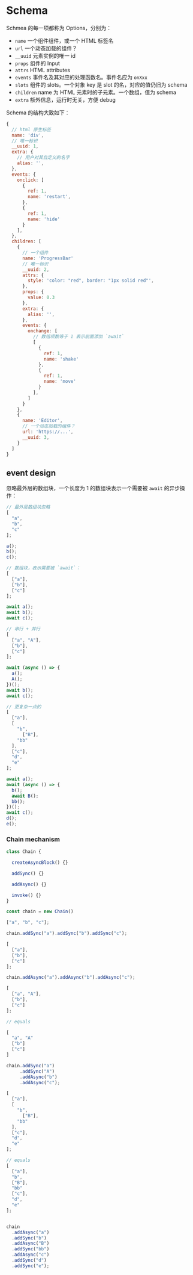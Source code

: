 # Schema

Schmea 的每一项都称为 Options，分别为：

- `name` 一个组件组件，或一个 HTML 标签名
- `url` 一个动态加载的组件？
- `__uuid` 元素实例的唯一 id
- `props` 组件的 Input
- `attrs` HTML attributes
- `events` 事件名及其对应的处理函数名。事件名应为 `onXxx`
- `slots` 组件的 slots。一个对象 key 是 slot 的名，对应的值仍旧为 schema
- `children` name 为 HTML 元素时的子元素。一个数组，值为 schema
- `extra` 额外信息，运行时无关，方便 debug

Schema 的结构大致如下：

```js
{
  // html 原生标签
  name: 'div',
  // 唯一标识
  __uuid: 1,
  extra: {
    // 用户对其自定义的名字
    alias: '',
  },
  events: {
    onclick: [
      {
        ref: 1,
        name: 'restart',
      },
      {
        ref: 1,
        name: 'hide'
      }
    ],
  },
  children: [
    {
      // 一个组件
      name: 'ProgressBar'
      // 唯一标识
      __uuid: 2,
      attrs: {
        style: 'color: "red", border: "1px solid red"',
      },
      props: {
        value: 0.3
      },
      extra: {
        alias: '',
      },
      events: {
        onchange: [
          // 数组项数等于 1 表示前面添加 `await`
          [
            {
              ref: 1,
              name: 'shake'
            },
            {
              ref: 1,
              name: 'move'
            }
          ],
        ]
      }
    },
    {
      name: 'Editor',
      // 一个动态加载的组件？
      url: 'https://...',
      __uuid: 3,
    }
  ]
}
```

## event design

忽略最外层的数组块，一个长度为 1 的数组块表示一个需要被 `await` 的异步操作：

```js
// 最外层数组块忽略
[
  "a",
  "b",
  "c"
];

a();
b();
c();

// 数组块，表示需要被 `await`：
[
  ["a"],
  ["b"],
  ["c"]
];

await a();
await b();
await c();

// 串行 + 并行
[
  ["a", "A"],
  ["b"],
  ["c"]
];

await (async () => {
  a();
  A();
})();
await b();
await c();

// 更复杂一点的
[
  ["a"],
  [
    "b",
      ["B"],
    "bb"
  ],
  ["c"],
  "d",
  "e"
];

await a();
await (async () => {
  b();
  await B();
  bb();
})();
await c();
d();
e();
```

### Chain mechanism

```js
class Chain {

  createAsyncBlock() {}

  addSync() {}

  addAsync() {}

  invoke() {}
}

const chain = new Chain()

["a", "b", "c"];

chain.addSync("a").addSync("b").addSync("c");

[
  ["a"],
  ["b"],
  ["c"]
];

chain.addAsync("a").addAsync("b").addAsync("c");

[
  ["a", "A"],
  ["b"],
  ["c"]
];

// equals

[
  "a", "A"
  ["b"]
  ["c"]
]

chain.addSync("a")
     .addSync("A")
     .addAsync("b")
     .addAsync("c");

[
  ["a"],
  [
    "b",
      ["B"],
    "bb"
  ],
  ["c"],
  "d",
  "e"
];

// equals
[
  ["a"],
  "b",
  ["B"],
  "bb"
  ["c"],
  "d",
  "e"
];


chain
  .addAsync("a")
  .addSync("b")
  .addAsync("B")
  .addSync("bb")
  .addAsync("c")
  .addSync("d")
  .addSync("e");
```
